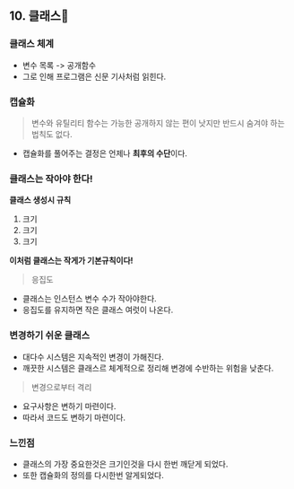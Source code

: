 ## 10. 클래스🚩

### 클래스 체계
- 변수 목록 -> 공개함수
- 그로 인해 프로그램은 신문 기사처럼 읽힌다.

### 캡슐화
> 변수와 유틸리티 함수는 가능한 공개하지 않는 편이 낫지만 반드시 숨겨야 하는 법칙도 없다.
- 캡슐화를 풀어주는 결정은 언제나 **최후의 수단**이다.

### 클래스는 작아야 한다!
**클래스 생성시 규칙**
1. 크기
2. 크기
3. 크기

**이처럼 클래스는 작게가 기본규칙이다!**

> 응집도
- 클래스는 인스턴스 변수 수가 작아야한다.
- 응집도를 유지하면 작은 클래스 여럿이 나온다.

### 변경하기 쉬운 클래스
- 대다수 시스템은 지속적인 변경이 가해진다.
- 깨끗한 시스템은 클래스르 체계적으로 정리해 변경에 수반하는 위험을 낮춘다.

> 변경으로부터 격리
- 요구사항은 변하기 마련이다.
- 따라서 코드도 변하기 마련이다.

### 느낀점
- 클래스의 가장 중요한것은 크기인것을 다시 한번 깨닫게 되었다.
- 또한 캡슐화의 정의를 다시한번 알게되었다.
